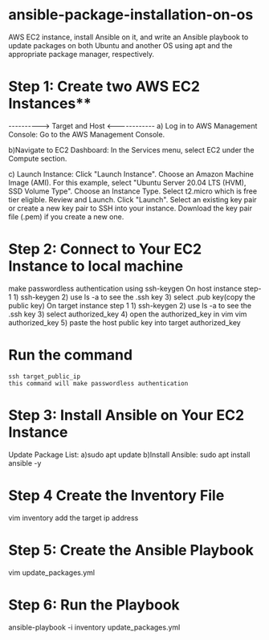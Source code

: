 # ansible-package-installation-on-os
AWS EC2 instance, install Ansible on it, and write an Ansible playbook to update packages on both Ubuntu and another OS using apt and the appropriate package manager, respectively.

# Step 1: Create two AWS EC2 Instances**
----------> Target and Host <------------
a) Log in to AWS Management Console:
  Go to the AWS Management Console.


b)Navigate to EC2 Dashboard:
  In the Services menu, select EC2 under the Compute section.

c) Launch Instance:
  Click "Launch Instance".
  Choose an Amazon Machine Image (AMI). For this example, select "Ubuntu Server      20.04 LTS (HVM), SSD Volume Type".
  Choose an Instance Type. Select t2.micro which is free tier eligible.
  Review and Launch. Click "Launch".
  Select an existing key pair or create a new key pair to SSH into your instance.    Download the key pair file (.pem) if you create a new one.

# Step 2: Connect to Your EC2 Instance to local machine
  make passwordless authentication using ssh-keygen
  On host instance
    step-1 
      1)  ssh-keygen
      2)  use ls -a to see the .ssh key
      3)  select .pub key(copy the public key)
  On target instance
    step 1
      1)  ssh-keygen
      2)   use ls -a to see the .ssh key
      3)   select authorized_key
      4)  open the authorized_key in vim 
          vim authorized_key
      5)  paste the host public key into target authorized_key
     
# Run the command 
    ssh target_public_ip
    this command will make passwordless authentication

# Step 3: Install Ansible on Your EC2 Instance
  Update Package List:
  a)sudo apt update
  b)Install Ansible:
    sudo apt install ansible -y

# Step 4 Create the Inventory File
  vim inventory
  add the target ip address
    
# Step 5: Create the Ansible Playbook
  vim update_packages.yml

# Step 6: Run the Playbook
  ansible-playbook -i inventory update_packages.yml



